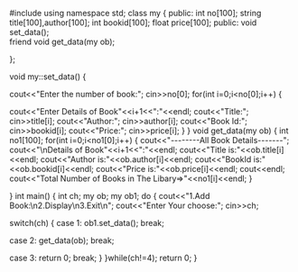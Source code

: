 #include<iostream> 
using namespace std; 
class my 
{ 
    public:
    int no[100]; 
    string title[100],author[100];
    int bookid[100];
    float price[100];
 public: 
  void set_data();  
  friend void get_data(my ob); 
   
}; 

void my::set_data() 
{ 
  
 cout<<"Enter the number of book:"; 
 cin>>no[0]; 
 for(int i=0;i<no[0];i++) 
 { 
   
  cout<<"Enter Details of Book"<<i+1<<":"<<endl; 
  cout<<"Title:"; 
  cin>>title[i]; 
  cout<<"Author:"; 
  cin>>author[i]; 
  cout<<"Book Id:"; 
  cin>>bookid[i]; 
  cout<<"Price:"; 
  cin>>price[i]; 
 } 
} 
void get_data(my ob) 
{ 
  int no1[100];
 for(int i=0;i<no1[0];i++) 
 { 
  cout<<"--------All Book Details-------";
  cout<<"\nDetails of Book"<<i+1<<":"<<endl; 
  cout<<"Title is:"<<ob.title[i]<<endl; 
  cout<<"Author is:"<<ob.author[i]<<endl; 
  cout<<"BookId is:"<<ob.bookid[i]<<endl; 
  cout<<"Price is:"<<ob.price[i]<<endl; 
  cout<<endl; 
  cout<<"Total Number of Books in The Libary=>"<<no1[i]<<endl; 
 } 
 
} 
int main() 
{ 
 int ch; 
 my ob;
 my ob1;
 do 
 { 
  cout<<"1.Add Book:\n2.Display\n3.Exit\n"; 
  cout<<"Enter Your choose:"; 
  cin>>ch; 
   
  switch(ch) 
  { 
   case 1: 
   ob1.set_data(); 
   break; 
     
   case 2: 
   get_data(ob); 
   break; 
      
   case 3: 
   return 0; 
   break; 
  } 
 }while(ch!=4); 
 return 0; 
}
